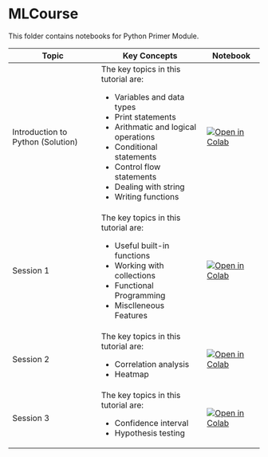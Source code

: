 # MLCourse
This folder contains notebooks for Python Primer Module.


| Topic  | Key Concepts | Notebook |
| ------------- | ------------- |--------|
| Introduction to Python (Solution) | The key topics in this tutorial are: <br><ul><li>Variables and data types</li><li>Print statements</li><li>Arithmatic and logical operations</li><li>Conditional statements</li><li>Control flow statements</li><li>Dealing with string</li><li>Writing functions</li></ul> | [![Open in Colab](https://colab.research.google.com/assets/colab-badge.svg)](https://colab.research.google.com/drive/1eYmbSXSLFJA57oUvZdS-UDmgC-j-DKU0?usp=share_link) |
| Session 1 | The key topics in this tutorial are: <br><ul><li>Useful built-in functions</li><li>Working with collections</li><li>Functional Programming</li><li>Misclleneous Features</li></ul> | [![Open in Colab](https://colab.research.google.com/assets/colab-badge.svg)](https://colab.research.google.com/drive/19KhVvbzBLIj_roUb0WI5cWS_K9nbV2vJ?usp=share_link) |
| Session 2 | The key topics in this tutorial are: <br><ul><li>Correlation analysis</li><li>Heatmap</li> | [![Open in Colab](https://colab.research.google.com/assets/colab-badge.svg)](https://colab.research.google.com/drive/1MbJ5s3JJfLiCKqOEdmXn0z0xyw8nPfi0?usp=share_link) |
| Session 3 | The key topics in this tutorial are: <br><ul><li>Confidence interval</li><li>Hypothesis testing</li> | [![Open in Colab](https://colab.research.google.com/assets/colab-badge.svg)](https://colab.research.google.com/drive/1ejYlj9gW0q5Ac2EDqYzT5g5pkVSLeJSr?usp=share_link) |
